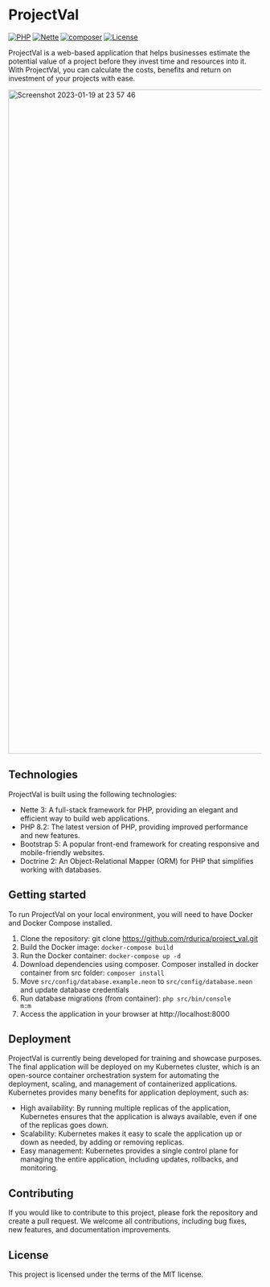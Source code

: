 # ProjectVal

[![PHP](https://img.shields.io/badge/PHP-8.2-blue.svg)](http://php.net)
[![Nette](https://img.shields.io/badge/nette-3.1-blue.svg)](https://nette.org/)
[![composer](https://img.shields.io/badge/composer-latest-green.svg)](https://getcomposer.org/)
[![License](https://img.shields.io/badge/License-MIT-green.svg)](https://opensource.org/licenses/MIT)

ProjectVal is a web-based application that helps businesses estimate the potential value of a project before they invest
time and resources into it. With ProjectVal, you can calculate the costs, benefits and return on investment of your
projects with ease.

<img width="1321" alt="Screenshot 2023-01-19 at 23 57 46" src="https://user-images.githubusercontent.com/16089770/213580866-a73f9493-18d7-47b3-8e46-71aa51b6bf4e.png">

## Technologies

ProjectVal is built using the following technologies:

- Nette 3: A full-stack framework for PHP, providing an elegant and efficient way to build web applications.
- PHP 8.2: The latest version of PHP, providing improved performance and new features.
- Bootstrap 5: A popular front-end framework for creating responsive and mobile-friendly websites.
- Doctrine 2: An Object-Relational Mapper (ORM) for PHP that simplifies working with databases.

## Getting started

To run ProjectVal on your local environment, you will need to have Docker and Docker Compose installed.

1. Clone the repository: git clone https://github.com/rdurica/project_val.git
2. Build the Docker image: <code>docker-compose build</code>
3. Run the Docker container: <code>docker-compose up -d</code>
4. Download dependencies using composer. Composer installed in docker container from src folder: <code>composer
   install</code>
5. Move <code>src/config/database.example.neon</code> to <code>src/config/database.neon</code> and update database
   credentials
6. Run database migrations (from container): <code>php src/bin/console m:m</code>
7. Access the application in your browser at http://localhost:8000

## Deployment

ProjectVal is currently being developed for training and showcase purposes. The final application will be deployed on my
Kubernetes cluster, which is an open-source container orchestration system for automating the deployment, scaling, and
management of containerized applications.
Kubernetes provides many benefits for application deployment, such as:

- High availability: By running multiple replicas of the application, Kubernetes ensures that the application is always
  available, even if one of the replicas goes down.
- Scalability: Kubernetes makes it easy to scale the application up or down as needed, by adding or removing replicas.
- Easy management: Kubernetes provides a single control plane for managing the entire application, including updates,
  rollbacks, and monitoring.

## Contributing

If you would like to contribute to this project, please fork the repository and create a pull request. We welcome all
contributions, including bug fixes, new features, and documentation improvements.

## License

This project is licensed under the terms of the MIT license.